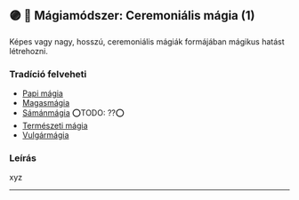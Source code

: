 ## 🟣 💫 Mágiamódszer: Ceremoniális mágia (1)

Képes vagy nagy, hosszú, ceremoniális mágiák formájában mágikus hatást létrehozni.

### Tradíció felveheti

- [Papi mágia](../052_papi_tradicio.md)
- [Magasmágia](../051_01_magasmagia.md)
- [Sámánmágia](../051_07_samanmagia.md) ⭕TODO: ??⭕
- [Természeti mágia](../051_06_termeszeti_magia.md)
- [Vulgármágia](../051_02_vulgarmagia.md)

### Leírás

xyz

---
